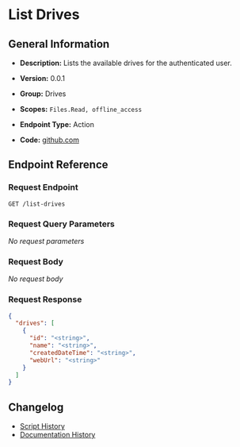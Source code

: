 <!-- BEGIN GENERATED CONTENT -->
# List Drives

## General Information

- **Description:** Lists the available drives for the authenticated user.

- **Version:** 0.0.1
- **Group:** Drives
- **Scopes:** `Files.Read, offline_access`
- **Endpoint Type:** Action
- **Code:** [github.com](https://github.com/NangoHQ/integration-templates/tree/main/integrations/one-drive/actions/list-drives.ts)


## Endpoint Reference

### Request Endpoint

`GET /list-drives`

### Request Query Parameters

_No request parameters_

### Request Body

_No request body_

### Request Response

```json
{
  "drives": [
    {
      "id": "<string>",
      "name": "<string>",
      "createdDateTime": "<string>",
      "webUrl": "<string>"
    }
  ]
}
```

## Changelog

- [Script History](https://github.com/NangoHQ/integration-templates/commits/main/integrations/one-drive/actions/list-drives.ts)
- [Documentation History](https://github.com/NangoHQ/integration-templates/commits/main/integrations/one-drive/actions/list-drives.md)

<!-- END  GENERATED CONTENT -->

